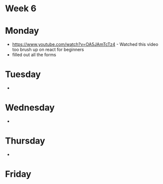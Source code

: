 # Week 6

# Monday

- https://www.youtube.com/watch?v=OA5JAmTcTz4 - Watched this video too brush up on react for beginners
- filled out all the forms

# Tuesday

-

# Wednesday

-

# Thursday

-

# Friday
